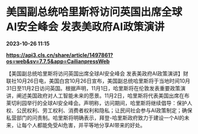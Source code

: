 # 美国副总统哈里斯将访问英国出席全球AI安全峰会 发表美政府AI政策演讲

**2023-10-26 11:15**

**https://api3.cls.cn/share/article/1497861?os=web&sv=7.7.5&app=CailianpressWeb**

【美国副总统哈里斯将访问英国出席全球AI安全峰会 发表美政府AI政策演讲】财联社10月26日电，美国白宫10月26日宣布，美国副总统哈里斯将于当地时间10月31日至11月2日访问英国。根据声明，11月1日，哈里斯将在伦敦发表重要政策演讲，阐述美国政府对人工智能未来的愿景。11月2日，哈里斯将代表美国出席在布莱切利园举行的全球AI安全峰会。声明称，访问期间，哈里斯将继续倡导：保护人权、公民权利、劳工权利、消费者权利和隐私；让民间社会参与AI政策制定；确保私营部门的问责制。哈里斯将明确表示，拜登-哈里斯政府致力于建设一个AI的未来，让每个人都能免受AI危害，并平等地分享AI带来的好处。
